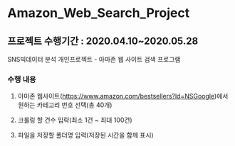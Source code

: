 # Amazon_Web_Search_Project

## 프로젝트 수행기간 : 2020.04.10~2020.05.28

SNS빅데이터 분석 개인프로젝트 - 아마존 웹 사이트 검색 프로그램

### 수행 내용 

1. 아마존 웹사이트(https://www.amazon.com/bestsellers?ld=NSGoogle)에서 원하는 카테고리 번호 선택(총 40개)

2. 크롤링 할 건수 입략(최소 1건 ~ 최대 100건)

3. 파일을 저장할 폴더명 입력(저장된 시간을 함께 표시)
